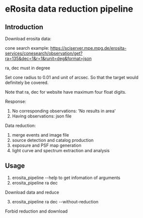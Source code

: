 # eRosita data reduction pipeline
## Introduction
Download erosita data:

cone search example: https://sciserver.mpe.mpg.de/erosita-services/conesearch/observation/get?ra=135&dec=1&r=1&runit=deg&format=json

ra, dec must in degree

Set cone radius to 0.01 and unit of arcsec. So that the target would definitely be covered.

Note that ra, dec for website have maximum four float digits.

Response:

1. No corresponding observations: 'No results in area'
2. Having observations: json file

Data reduction:
1. merge events and image file
2. source detection and catalog production
3. exposure and PSF map generation
4. light curve and spectrum extraction and analysis
## Usage
1. erosita_pipeline --help to get infomation of arguments
2. erosita_pipeline ra dec

Download data and reduce

3. erosita_pipeline ra dec --without-reduction

Forbid reduction and download 
